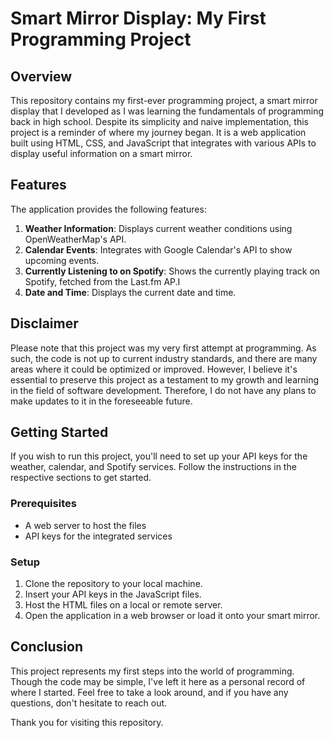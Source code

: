 # Smart Mirror Display: My First Programming Project

## Overview

This repository contains my first-ever programming project, a smart mirror display that I developed as I was learning the fundamentals of programming back in high school. Despite its simplicity and naive implementation, this project is a reminder of where my journey began. It is a web application built using HTML, CSS, and JavaScript that integrates with various APIs to display useful information on a smart mirror.

## Features

The application provides the following features:

1. **Weather Information**: Displays current weather conditions using OpenWeatherMap's API.
2. **Calendar Events**: Integrates with Google Calendar's API to show upcoming events.
3. **Currently Listening to on Spotify**: Shows the currently playing track on Spotify, fetched from the Last.fm AP.I
4. **Date and Time**: Displays the current date and time.

## Disclaimer

Please note that this project was my very first attempt at programming. As such, the code is not up to current industry standards, and there are many areas where it could be optimized or improved. However, I believe it's essential to preserve this project as a testament to my growth and learning in the field of software development. Therefore, I do not have any plans to make updates to it in the foreseeable future.

## Getting Started

If you wish to run this project, you'll need to set up your API keys for the weather, calendar, and Spotify services. Follow the instructions in the respective sections to get started.

### Prerequisites

- A web server to host the files
- API keys for the integrated services

### Setup

1. Clone the repository to your local machine.
2. Insert your API keys in the JavaScript files.
3. Host the HTML files on a local or remote server.
4. Open the application in a web browser or load it onto your smart mirror.

## Conclusion

This project represents my first steps into the world of programming. Though the code may be simple, I've left it here as a personal record of where I started. Feel free to take a look around, and if you have any questions, don't hesitate to reach out.

Thank you for visiting this repository.
